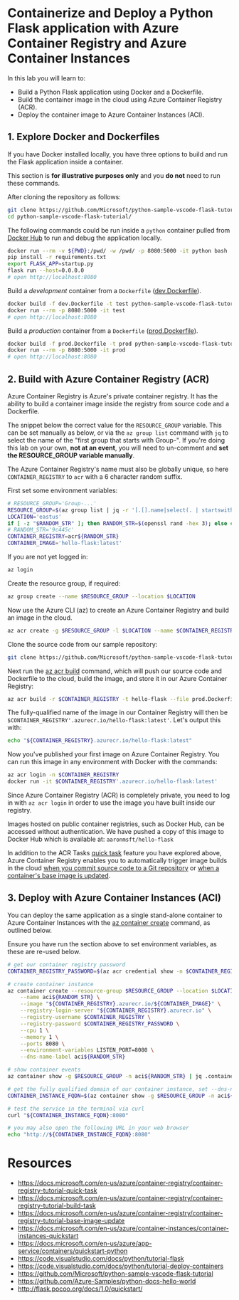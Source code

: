 # Containerize and Deploy a Python Flask application with Azure Container Registry and Azure Container Instances

In this lab you will learn to:
- Build a Python Flask application using Docker and a Dockerfile.
- Build the container image in the cloud using Azure Container Registry (ACR).
- Deploy the container image to Azure Container Instances (ACI).

## 1. Explore Docker and Dockerfiles

If you have Docker installed locally, you have three options to build and run the Flask application inside a container.

This section is **for illustrative purposes only** and you **do not** need to run these commands. 

After cloning the repository as follows:

```bash
git clone https://github.com/Microsoft/python-sample-vscode-flask-tutorial
cd python-sample-vscode-flask-tutorial/
```

The following commands could be run inside a `python` container pulled from [Docker Hub](https://hub.docker.com/_/python/) to run and debug the application locally.
```bash
docker run --rm -v ${PWD}:/pwd/ -w /pwd/ -p 8080:5000 -it python bash
pip install -r requirements.txt
export FLASK_APP=startup.py
flask run --host=0.0.0.0
# open http://localhost:8080
```

Build a *development* container from a `Dockerfile` ([dev.Dockerfile](dev.Dockerfile)).
```bash
docker build -f dev.Dockerfile -t test python-sample-vscode-flask-tutorial/
docker run --rm -p 8080:5000 -it test
# open http://localhost:8080
```

Build a *production* container from a `Dockerfile` ([prod.Dockerfile](prod.Dockerfile)).
```bash
docker build -f prod.Dockerfile -t prod python-sample-vscode-flask-tutorial/
docker run --rm -p 8080:5000 -it prod
# open http://localhost:8080
```

## 2. Build with Azure Container Registry (ACR)

Azure Container Registry is Azure's private container registry. It has the ability to build a container image inside the registry from source code and a Dockerfile.

The snippet below the correct value for the `RESOURCE_GROUP` variable. This can be set manually as below, or via the `az group list` command with `jq` to select the name of the "first group that starts with Group-". If you're doing this lab on your own, **not at an event**, you will need to un-comment and **set the RESOURCE_GROUP variable manually**.

The Azure Container Registry's name must also be globally unique, so here `CONTAINER_REGISTRY` to `acr` with a 6 character random suffix.

First set some environment variables:

```bash
# RESOURCE_GROUP='Group-...'
RESOURCE_GROUP=$(az group list | jq -r '[.[].name|select(. | startswith("Group-"))][0]')
LOCATION='eastus'
if [ -z "$RANDOM_STR" ]; then RANDOM_STR=$(openssl rand -hex 3); else echo $RANDOM_STR; fi
# RANDOM_STR='9c445c'
CONTAINER_REGISTRY=acr${RANDOM_STR}
CONTAINER_IMAGE='hello-flask:latest'
```

If you are not yet logged in:

```bash
az login
```

Create the resource group, if required:

```bash
az group create --name $RESOURCE_GROUP --location $LOCATION
```

Now use the Azure CLI (az) to create an Azure Container Registry and build an image in the cloud.

```bash
az acr create -g $RESOURCE_GROUP -l $LOCATION --name $CONTAINER_REGISTRY --sku Basic --admin-enabled true
```

Clone the source code from our sample repository:

```bash
git clone https://github.com/Microsoft/python-sample-vscode-flask-tutorial
```

Next run the [az acr build](https://docs.microsoft.com/en-us/cli/azure/acr?#az-acr-build) command, which will push our source code and Dockerfile to the cloud, build the image, and store it in our Azure Container Registry:

```bash
az acr build -r $CONTAINER_REGISTRY -t hello-flask --file prod.Dockerfile python-sample-vscode-flask-tutorial/
```

The fully-qualified name of the image in our Container Registry will then be `$CONTAINER_REGISTRY'.azurecr.io/hello-flask:latest'`. Let's output this with:

```bash
echo "${CONTAINER_REGISTRY}.azurecr.io/hello-flask:latest"
```

Now you've published your first image on Azure Container Registry. You can run this image in any environment with Docker with the commands:

```bash
az acr login -n $CONTAINER_REGISTRY
docker run -it $CONTAINER_REGISTRY'.azurecr.io/hello-flask:latest'
```

Since Azure Container Registry (ACR) is completely private, you need to log in with `az acr login` in order to use the image you have built inside our registry. 

Images hosted on public container registries, such as Docker Hub, can be accessed without authentication. We have pushed a copy of this image to Docker Hub which is available at: `aaronmsft/hello-flask`

In addition to the ACR Tasks [quick task](https://docs.microsoft.com/en-us/azure/container-registry/container-registry-tutorial-quick-task) feature you have explored above, Azure Container Registry enables you to automatically trigger image builds in the cloud [when you commit source code to a Git repository](https://docs.microsoft.com/en-us/azure/container-registry/container-registry-tutorial-build-task) or [when a container's base image is updated](https://docs.microsoft.com/en-us/azure/container-registry/container-registry-tutorial-base-image-update).

## 3. Deploy with Azure Container Instances (ACI)

You can deploy the same application as a single stand-alone container to Azure Container Instances with the [az container create](https://docs.microsoft.com/en-us/azure/container-instances/container-instances-quickstart#create-a-container) command, as outlined below.

Ensure you have run the section above to set environment variables, as these are re-used below.

```bash
# get our container registry password
CONTAINER_REGISTRY_PASSWORD=$(az acr credential show -n $CONTAINER_REGISTRY | jq -r .passwords[0].value)

# create container instance
az container create --resource-group $RESOURCE_GROUP --location $LOCATION \
    --name aci${RANDOM_STR} \
    --image "${CONTAINER_REGISTRY}.azurecr.io/${CONTAINER_IMAGE}" \
    --registry-login-server "${CONTAINER_REGISTRY}.azurecr.io" \
    --registry-username $CONTAINER_REGISTRY \
    --registry-password $CONTAINER_REGISTRY_PASSWORD \
    --cpu 1 \
    --memory 1 \
    --ports 8080 \
    --environment-variables LISTEN_PORT=8080 \
    --dns-name-label aci${RANDOM_STR}

# show container events
az container show -g $RESOURCE_GROUP -n aci${RANDOM_STR} | jq .containers[0].instanceView.events[]

# get the fully qualified domain of our container instance, set --dns-name-label above
CONTAINER_INSTANCE_FQDN=$(az container show -g $RESOURCE_GROUP -n aci${RANDOM_STR} | jq -r .ipAddress.fqdn)

# test the service in the terminal via curl
curl "${CONTAINER_INSTANCE_FQDN}:8080"

# you may also open the following URL in your web browser
echo "http://${CONTAINER_INSTANCE_FQDN}:8080"
```

# Resources 
- https://docs.microsoft.com/en-us/azure/container-registry/container-registry-tutorial-quick-task
- https://docs.microsoft.com/en-us/azure/container-registry/container-registry-tutorial-build-task
- https://docs.microsoft.com/en-us/azure/container-registry/container-registry-tutorial-base-image-update
- https://docs.microsoft.com/en-us/azure/container-instances/container-instances-quickstart
- https://docs.microsoft.com/en-us/azure/app-service/containers/quickstart-python
- https://code.visualstudio.com/docs/python/tutorial-flask
- https://code.visualstudio.com/docs/python/tutorial-deploy-containers
- https://github.com/Microsoft/python-sample-vscode-flask-tutorial
- https://github.com/Azure-Samples/python-docs-hello-world
- http://flask.pocoo.org/docs/1.0/quickstart/
